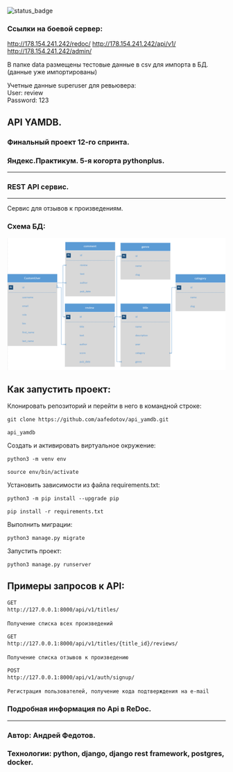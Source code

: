 ![status_badge](https://github.com/aafedotov/yamdb_final/actions/workflows/yamdb_workflow.yml/badge.svg)
### Ссылки на боевой сервер:
http://178.154.241.242/redoc/
http://178.154.241.242/api/v1/
http://178.154.241.242/admin/

В папке data размещены тестовые данные в csv для импорта в БД.  
(данные уже импортированы)

Учетные данные superuser для ревьювера:  
User: review  
Password: 123

## API YAMDB.
### Финальный проект 12-го спринта.
### Яндекс.Практикум. 5-я когорта pythonplus.
___
### REST API сервис.

___
Сервис для отзывов к произведениям.

### Схема БД:
![img.png](img.png)

## Как запустить проект:

Клонировать репозиторий и перейти в него в командной строке:

```
git clone https://github.com/aafedotov/api_yamdb.git
```

```
api_yamdb
```

Cоздать и активировать виртуальное окружение:

```
python3 -m venv env
```

```
source env/bin/activate
```

Установить зависимости из файла requirements.txt:

```
python3 -m pip install --upgrade pip
```

```
pip install -r requirements.txt
```

Выполнить миграции:

```
python3 manage.py migrate
```

Запустить проект:

```
python3 manage.py runserver
```

## Примеры запросов к API:

```angular2html
GET
http://127.0.0.1:8000/api/v1/titles/

Получение списка всех произведений
```

```angular2html
GET
http://127.0.0.1:8000/api/v1/titles/{title_id}/reviews/

Получение списка отзывов к произведению
```

```angular2html
POST
http://127.0.0.1:8000/api/v1/auth/signup/

Регистрация пользователей, получение кода подтверждения на e-mail
```

### Подробная информация по Api в ReDoc.
___
### Автор: Андрей Федотов.
### Технологии: python, django, django rest framework, postgres, docker.
